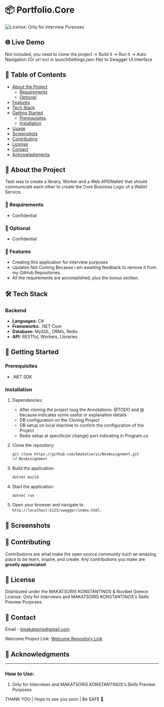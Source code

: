 # 📦 Portfolio.Core

![License: Only for Interview Purposes](https://github.com/kmakatsoris/Portfolio.Core)

## 🌐 Live Demo

Not included, you need to clone the project -> Build it -> Run it -> Auto Navigation (Or url incl in launchSettings.json file) to Swagger UI interface

## 📝 Table of Contents

- [About the Project](#about-the-project)
  - [Requirements](#requirements)
  - [Optional](#optional)
- [Features](#features)
- [Tech Stack](#tech-stack)
- [Getting Started](#getting-started)
  - [Prerequisites](#prerequisites)
  - [Installation](#installation)
- [Usage](#usage)
- [Screenshots](#screenshots)
- [Contributing](#contributing)
- [License](#license)
- [Contact](#contact)
- [Acknowledgments](#acknowledgments)

## 📖 About the Project

Task was to create a library, Worker and a Web API(Wallet) that should communicate each other to create the Core Business Logic of a Wallet Service.

### 📖 Requirements

- Confidential

### 📖 Optional

- Confidential

### 🎯 Features

- Creating this application for interview purposes
- Updates Not Coming Because i am awaiting feedback to remove it from my GitHub Repositories.
- All the requirements are accomplished, plus the bonus section.

## 🛠 Tech Stack

### **Backend**

- **Languages:** C#
- **Frameworks:** .NET Core
- **Database:** MySQL, ORMs, Redis
- **API:** RESTful, Workers, Libraries

## 🚀 Getting Started

### Prerequisites

- .NET SDK

### Installation

1. Dependencies:

   - After cloning the project loog the Annotations: @TODO and @ because indicates some useful or explanation details
   - DB configuration on the Cloning Project
   - DB setup on local machine to confirm the configuration of the Project
   - Redis setup at specific(or change) port indicating in Program.cs

2. Clone the repository:

   ```bash
   git clone https://github.com/kmakatsoris/NovAssignment.git
   cd NovAssignment
   ```

3. Build the application:

   ```bash
   dotnet build
   ```

4. Start the application:

   ```bash
   dotnet run
   ```

5. Open your browser and navigate to `http://localhost:5123/swagger/index.html`.

## 📸 Screenshots

## 🤝 Contributing

Contributions are what make the open source community such an amazing place to be learn, inspire, and create. Any contributions you make are **greatly appreciated**.

## 📜 License

Distributed under the MAKATSORIS KONSTANTINOS & Novibet Greece License. Only for Interviews and MAKATSORIS KONSTANTINOS's Skills Preview Purposes.

## 📧 Contact

Email - [kmakatsoris@gmail.com](mailto:kmakatsoris@gmail.com)

Welcome Project Link: [Welcome Repository Link](https://github.com/kmakatsoris/NovAssignment)

## 🙏 Acknowledgments

---

### How to Use:

1. Only for Interviews and MAKATSORIS KONSTANTINOS's Skills Preview Purposes.

THANK YOU | Hope to see you soon | Be SAFE 🙏
